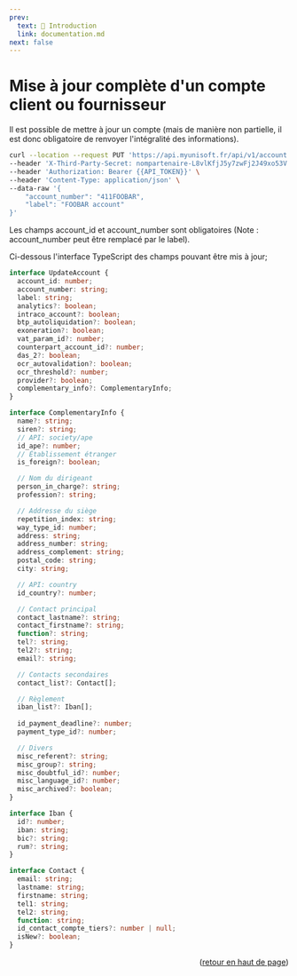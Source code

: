 ```yaml
---
prev:
  text: 🐤 Introduction
  link: documentation.md
next: false
---
```


# Mise à jour complète d'un compte client ou fournisseur
Il est possible de mettre à jour un compte (mais de manière non partielle, il est donc obligatoire de renvoyer l'intégralité des informations).

```bash
curl --location --request PUT 'https://api.myunisoft.fr/api/v1/account' \
--header 'X-Third-Party-Secret: nompartenaire-L8vlKfjJ5y7zwFj2J49xo53V' \
--header 'Authorization: Bearer {{API_TOKEN}}' \
--header 'Content-Type: application/json' \
--data-raw '{
    "account_number": "411FOOBAR",
    "label": "FOOBAR account"
}'
```

Les champs account_id et account_number sont obligatoires (Note : account_number peut être remplacé par le label).

Ci-dessous l'interface TypeScript des champs pouvant être mis à jour;

```ts
interface UpdateAccount {
  account_id: number;
  account_number: string;
  label: string;
  analytics?: boolean;
  intraco_account?: boolean;
  btp_autoliquidation?: boolean;
  exoneration?: boolean;
  vat_param_id?: number;
  counterpart_account_id?: number;
  das_2?: boolean;
  ocr_autovalidation?: boolean;
  ocr_threshold?: number;
  provider?: boolean;
  complementary_info?: ComplementaryInfo;
}

interface ComplementaryInfo {
  name?: string;
  siren?: string;
  // API: society/ape
  id_ape?: number;
  // Établissement étranger
  is_foreign?: boolean;

  // Nom du dirigeant
  person_in_charge?: string;
  profession?: string;

  // Addresse du siège
  repetition_index: string;
  way_type_id: number;
  address: string;
  address_number: string;
  address_complement: string;
  postal_code: string;
  city: string;

  // API: country
  id_country?: number;

  // Contact principal
  contact_lastname?: string;
  contact_firstname?: string;
  function?: string;
  tel?: string;
  tel2?: string;
  email?: string;

  // Contacts secondaires
  contact_list?: Contact[];

  // Règlement
  iban_list?: Iban[];
  
  id_payment_deadline?: number;
  payment_type_id?: number;

  // Divers
  misc_referent?: string;
  misc_group?: string;
  misc_doubtful_id?: number;
  misc_language_id?: number;
  misc_archived?: boolean;
}

interface Iban {
  id?: number;
  iban: string;
  bic?: string;
  rum?: string;
}

interface Contact {
  email: string;
  lastname: string;
  firstname: string;
  tel1: string;
  tel2: string;
  function: string;
  id_contact_compte_tiers?: number | null;
  isNew?: boolean;
}
```

<p align="right">(<a href="#readme-top">retour en haut de page</a>)</p>
